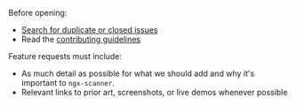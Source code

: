 Before opening:

- [Search for duplicate or closed issues](https://github.com/zxing-js/ngx-scanner/issues?utf8=%E2%9C%93&q=is%3Aissue)
- Read the [contributing guidelines](https://github.com/zxing-js/ngx-scanner/blob/master/CONTRIBUTING.md)

Feature requests must include:

- As much detail as possible for what we should add and why it's important to `ngx-scanner`.
- Relevant links to prior art, screenshots, or live demos whenever possible
